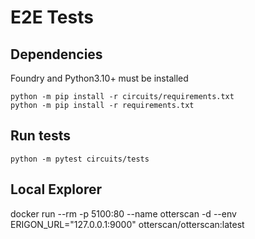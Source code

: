 # E2E Tests 

## Dependencies
Foundry and Python3.10+ must be installed
```
python -m pip install -r circuits/requirements.txt
python -m pip install -r requirements.txt
```


## Run tests
```
python -m pytest circuits/tests
```

## Local Explorer 
docker run --rm -p 5100:80 --name otterscan -d --env ERIGON_URL="127.0.0.1:9000" otterscan/otterscan:latest
